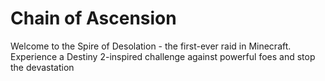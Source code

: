 # Chain of Ascension
Welcome to the Spire of Desolation - the first-ever raid in Minecraft. Experience a Destiny 2-inspired challenge against powerful foes and stop the devastation
